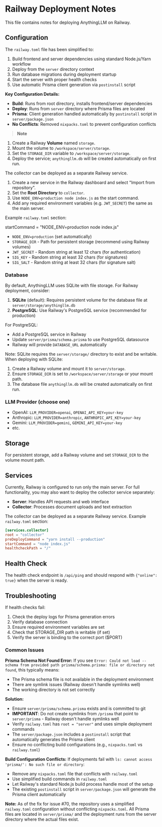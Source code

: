 # Railway Deployment Notes

This file contains notes for deploying AnythingLLM on Railway.

## Configuration

The `railway.toml` file has been simplified to:

1. Build frontend and server dependencies using standard Node.js/Yarn workflow
2. Deploy from the `server` directory context 
3. Run database migrations during deployment startup
4. Start the server with proper health checks
5. Use automatic Prisma client generation via `postinstall` script

**Key Configuration Details:**
- **Build**: Runs from root directory, installs frontend/server dependencies
- **Deploy**: Runs from `server` directory where Prisma files are located
- **Prisma**: Client generation handled automatically by `postinstall` script in `server/package.json`
- **No Conflicts**: Removed `nixpacks.toml` to prevent configuration conflicts

> **Note**

1. Create a Railway **Volume** named `storage`.
2. Mount the volume to `/workspace/server/storage`.
3. Set the `STORAGE_DIR` variable to `/workspace/server/storage`.
4. Deploy the service; `anythingllm.db` will be created automatically on first run.

The collector can be deployed as a separate Railway service.

1. Create a new service in the Railway dashboard and select "Import from repository".
2. Set the **Root Directory** to `collector`.
3. Use `NODE_ENV=production node index.js` as the start command.
4. Add any required environment variables (e.g. `JWT_SECRET`) the same as the main server.

Example `railway.toml` section:

startCommand = "NODE_ENV=production node index.js"
- `NODE_ENV=production` (set automatically)
- `STORAGE_DIR` - Path for persistent storage (recommend using Railway volumes)
- `JWT_SECRET` - Random string at least 12 chars (for authentication)
- `SIG_KEY` - Random string at least 32 chars (for signatures)
- `SIG_SALT` - Random string at least 32 chars (for signature salt)

### Database
By default, AnythingLLM uses SQLite with file storage. For Railway deployment, consider:

1. **SQLite** (default): Requires persistent volume for the database file at `server/storage/anythingllm.db`
2. **PostgreSQL**: Use Railway's PostgreSQL service (recommended for production)

For PostgreSQL:
- Add a PostgreSQL service in Railway
- Update `server/prisma/schema.prisma` to use PostgreSQL datasource
- Railway will provide `DATABASE_URL` automatically

Note: SQLite requires the `server/storage/` directory to exist and be writable.
When deploying with SQLite:
1. Create a Railway volume and mount it to `server/storage`.
2. Ensure `STORAGE_DIR` is set to `/workspace/server/storage` or your mount path.
3. The database file `anythingllm.db` will be created automatically on first run.

### LLM Provider (choose one)
- OpenAI: `LLM_PROVIDER=openai`, `OPENAI_API_KEY=your-key`
- Anthropic: `LLM_PROVIDER=anthropic`, `ANTHROPIC_API_KEY=your-key`
- Gemini: `LLM_PROVIDER=gemini`, `GEMINI_API_KEY=your-key`
- etc.

## Storage

For persistent storage, add a Railway volume and set `STORAGE_DIR` to the volume mount path.

## Services

Currently, Railway is configured to run only the main server. For full functionality, you may also want to deploy the collector service separately:

- **Server**: Handles API requests and web interface
- **Collector**: Processes document uploads and text extraction

The collector can be deployed as a separate Railway service. Example `railway.toml` section:

```toml
[services.collector]
root = "collector"
preDeployCommand = "yarn install --production"
startCommand = "node index.js"
healthcheckPath = "/"
```

## Health Check

The health check endpoint is `/api/ping` and should respond with `{"online": true}` when the server is ready.

## Troubleshooting

If health checks fail:
1. Check the deploy logs for Prisma generation errors
2. Verify database connection
3. Ensure required environment variables are set
4. Check that STORAGE_DIR path is writable (if set)
5. Verify the server is binding to the correct port ($PORT)

### Common Issues

**Prisma Schema Not Found Error:**
If you see `Error: Could not load --schema from provided path prisma/schema.prisma: file or directory not found`, this typically means:
- The Prisma schema file is not available in the deployment environment
- There are symlink issues (Railway doesn't handle symlinks well)
- The working directory is not set correctly

**Solution:**
- Ensure `server/prisma/schema.prisma` exists and is committed to git
- **IMPORTANT**: Do not create symlinks from `/prisma` that point to `server/prisma` - Railway doesn't handle symlinks well
- Verify `railway.toml` has `root = "server"` and uses simple deployment commands
- The `server/package.json` includes a `postinstall` script that automatically generates the Prisma client
- Ensure no conflicting build configurations (e.g., `nixpacks.toml` vs `railway.toml`)

**Build Configuration Conflicts:**
If deployments fail with `ls: cannot access 'prisma/': No such file or directory`:
- Remove any `nixpacks.toml` file that conflicts with `railway.toml`
- Use simplified build commands in `railway.toml`
- Let Railway's standard Node.js build process handle most of the setup
- The existing `postinstall` script in `server/package.json` will generate the Prisma client automatically

**Note:** As of the fix for issue #70, the repository uses a simplified `railway.toml` configuration without conflicting `nixpacks.toml`. All Prisma files are located in `server/prisma/` and the deployment runs from the server directory where the actual files exist.
